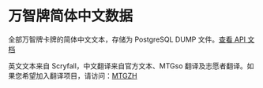 # 万智牌简体中文数据

全部万智牌卡牌的简体中文文本，存储为 PostgreSQL DUMP 文件。[查看 API 文档](https://sbwsz.com/api/v1/docs)

英文文本来自 Scryfall，中文翻译来自官方文本、MTGso 翻译及志愿者翻译。如果您希望加入翻译项目，请访问：[MTGZH](https://paratranz.cn/projects/10112)
